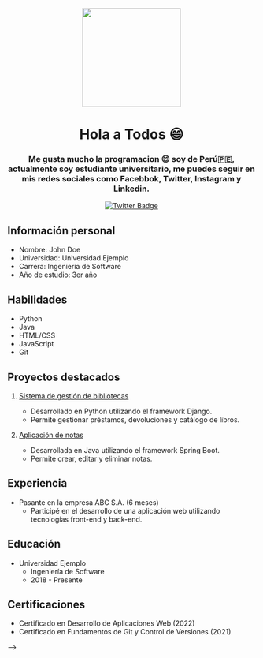 <div id="header" align="center">
    <img src="https://media.giphy.com/media/pOEbLRT4SwD35IELiQ/giphy.gif" width="200"/>
    <h1 align="center">Hola a Todos 😄</h1>
    <h3 align="center">Me gusta mucho la programacion 😊 soy de Perú🇵🇪, actualmente soy estudiante universitario, me puedes seguir en mis redes sociales como Facebbok, Twitter, Instagram y Linkedin. </h1>  
   
</div>

</div>
<div id="badges" align="center">
   <a href="https://img.shields.io/twitter/follow/DavidVilca8249">
   <img src ="https://img.shields.io/twitter/follow/DavidVilca8249"
   alt="Twitter Badge" />
   </a>
   

</div>

## Información personal

- Nombre: John Doe
- Universidad: Universidad Ejemplo
- Carrera: Ingeniería de Software
- Año de estudio: 3er año

## Habilidades

- Python
- Java
- HTML/CSS
- JavaScript
- Git

## Proyectos destacados

1. [Sistema de gestión de bibliotecas](https://github.com/johndoe/library-management-system)
   - Desarrollado en Python utilizando el framework Django.
   - Permite gestionar préstamos, devoluciones y catálogo de libros.

2. [Aplicación de notas](https://github.com/johndoe/notes-app)
   - Desarrollada en Java utilizando el framework Spring Boot.
   - Permite crear, editar y eliminar notas.

## Experiencia

- Pasante en la empresa ABC S.A. (6 meses)
  - Participé en el desarrollo de una aplicación web utilizando tecnologías front-end y back-end.

## Educación

- Universidad Ejemplo
  - Ingeniería de Software
  - 2018 - Presente

## Certificaciones

- Certificado en Desarrollo de Aplicaciones Web (2022)
- Certificado en Fundamentos de Git y Control de Versiones (2021)

-->




